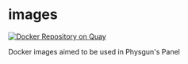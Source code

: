# images

[![Docker Repository on Quay](https://quay.io/repository/physgun/images/status "Docker Repository on Quay")](https://quay.io/repository/physgun/images)

Docker images aimed to be used in Physgun's Panel
